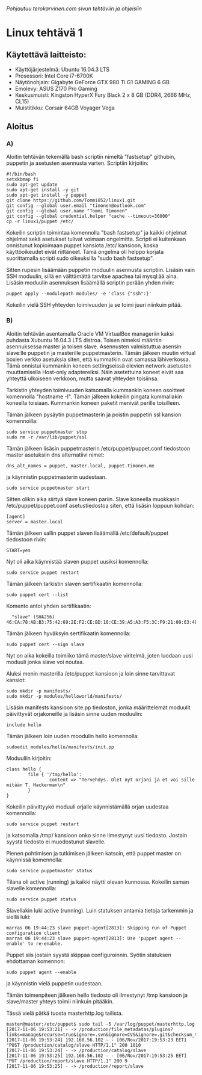 ###### Pohjautuu terokarvinen.com sivun tehtäviin ja ohjeisiin
# Linux tehtävä 1

## Käytettävä laitteisto:
- Käyttöjärjestelmä: Ubuntu 16.04.3 LTS
- Prosessori: Intel Core i7-6700K
- Näytönohjain: Gigabyte GeForce GTX 980 Ti G1 GAMING 6 GB
- Emolevy: ASUS Z170 Pro Gaming
- Keskusmuisti: Kingston HyperX Fury Black 2 x 8 GB (DDR4, 2666 MHz, CL15)
- Muistitikku: Corsair 64GB Voyager Vega

## Aloitus
### A)
Aloitin tehtävän tekemällä bash scriptin nimeltä "fastsetup" githubin, puppetin ja asetusten asennusta varten. Scriptiin kirjoitin:
```
#!/bin/bash
setxkbmap fi
sudo apt-get update
sudo apt-get install -y git
sudo apt-get install -y puppet
git clone https://github.com/Tommi852/linux1.git
git config --global user.email "timonen@outlook.com"
git config --global user.name "Tommi Timonen"
git config --global credential.helper "cache --timeout=36000"
cp -r linux1/puppet /etc/
```
Kokeilin scriptin toimintaa komennolla "bash fastsetup" ja kaikki ohjelmat ohjelmat sekä asetukset tulivat voimaan ongelmitta.
Scripti ei kuitenkaan onnistunut kopioimaan puppet kansiota /etc/ kansioon, koska käyttöoikeudet eivät riittäneet.
Tämä ongelma oli helppo korjata suorittamalla scripti sudo oikeuksilla "sudo bash fastsetup".

Sitten rupesin lisäämään puppetin moduulin asennusta scriptiin.
Lisäsin vain SSH moduulin, sillä en välttämättä tarvitse apachea tai mysql:ää aina.
Lisäsin moduulin asennuksen lisäämällä scriptin perään yhden rivin:
```
puppet apply --modulepath modules/ -e 'class {"ssh":}'
```
Kokeilin vielä SSH yhteyden toimivuuden ja se toimi juuri niinkuin pitää.

### B)

Aloitin tehtävän asentamalla Oracle VM VirtualBox manageriin kaksi puhdasta Xubuntu 16.04.3 LTS distroa. Toisen nimeksi määritin asennuksessa master ja toisen slave.
Asennusten valmistuttua asensin slave:lle puppetin ja masterille puppetmasterin.
Tämän jälkeen muutin virtual boxien verkko asetuksia siten, että kummatkin ovat samassa lähiverkossa. Tämä onnistui kummankin koneen settingseissä olevien network asetusten muuttamisella Host-only adaptereiksi. Näin asetettuina koneet eivät saa yhteyttä ulkoiseen verkkoon, mutta saavat yhteyden toisiinsa.

Tarkistin yhteyden toimivuuden katsomalla kummankin koneen osoitteet komennolla "hostname -I". Tämän jälkeen kokeilin pingata kummallakin koneella toisiaan. Kummankin koneen paketit menivät perille toisilleen.

Tämän jälkeen pysäytin puppetmasterin ja poistin puppetin ssl kansion komennoilla:
```
sudo service puppetmaster stop
sudo rm -r /var/lib/puppet/ssl
```
Tämän jälkeen lisäsin puppetmasterin /etc/puppet/puppet.conf tiedostoon master asetuksiin dns alternatiivi nimet:
```
dns_alt_names = puppet, master.local, puppet.timonen.me
```
ja käynnistin puppetmasterin uudestaan.
```
sudo service puppetmaster start
```
Sitten olikin aika siirtyä slave koneen pariin.
Slave koneella muokkasin /etc/puppet/puppet.conf asetustiedostoa siten, että lisäsin loppuun kohdan:
```
[agent]
server = master.local
```
Tämän jälkeen sallin puppet slaven lisäämällä /etc/default/puppet tiedostoon rivin:
```
START=yes
```
Nyt oli aika käynnistää slaven puppet uusiksi komennolla:
```
sudo service puppet restart
```
Tämän jälkeen tarkistin slaven sertifikaatin komennolla:
```
sudo puppet cert --list
```
Komento antoi yhden sertifikaatin:
```
  "slave" (SHA256) 46:CA:78:AB:B3:75:42:69:2E:F2:CE:BD:10:CE:39:A5:A3:F5:3C:F9:21:00:63:4B:F2:A9:DF:43:0A:F9:31:94
```
Tämän jälkeen hyväksyin sertifikaatin komennolla:
```
sudo puppet cert --sign slave
```
Nyt on aika kokeilla toimiiko tämä master/slave viritelmä, joten luodaan uusi moduuli jonka slave voi noutaa.

Aluksi menin masterilla /etc/puppet kansioon
ja loin sinne tarvittavat kansiot:
```
sudo mkdir -p manifests/
sudo mkdir -p modules/helloworld/manifests/
```
Lisäsin manifests kansioon site.pp tiedoston, jonka määrittelemät moduulit päivittyvät orjakoneille ja lisäsin sinne uuden moduulin:
```
include hello
```
Tämän jälkeen loin uuden moodulin hello komennolla:
```
sudoedit modules/hello/manifests/init.pp
```
Moduuliin kirjoitin:
```
class hello {
        file { '/tmp/hello':
                content => "Tervehdys. Olet nyt orjani ja et voi sille mitään T. Hackerman\n"
        }
}
```
Kokeilin päivittyykö moduuli orjalle käynnistämällä orjan uudestaa komennolla:
```
sudo service puppet restart
```
ja katsomalla /tmp/ kansioon onko sinne ilmestynyt uusi tiedosto.
Jostain syystä tiedosto ei muodostunut slavelle.

Pienen pohtimisen ja tutkimisen jälkeen katsoin, että puppet master on käynnissä komennolla:
```
sudo service puppetmaster status
```
Tilana oli active (running) ja kaikki näytti olevan kunnossa.
Kokeilin saman slavelle komennolla:
```
sudo service puppet status
```
Slavellakin luki active (running). Luin statuksen antamia tietoja tarkemmin ja siellä luki:
```
marras 06 19:44:23 slave puppet-agent[2813]: Skipping run of Puppet configuration client
marras 06 19:44:23 slave puppet-agent[2813]: Use 'puppet agent --enable' to re-enable.
```
Puppet siis jostain syystä skippaa configuroinnin.  Syötin statuksen ehdottaman komennon:
```
sudo puppet agent --enable
```
ja käynnistin vielä puppetin uudestaan.

Tämän toimenpiteen jälkeen hello tiedosto oli ilmestynyt /tmp kansioon ja slave/master yhteys toimii niinkuin pitääkin.

Tässä vielä pätkä tuosta masterhttp.log tailista.
```
master@master:/etc/puppet$ sudo tail -5 /var/log/puppet/masterhttp.log
[2017-11-06 19:53:21] - -> /production/file_metadatas/plugins?links=manage&recurse=true&ignore=.svn&ignore=CVS&ignore=.git&checksum_type=md5
[2017-11-06 19:53:24] 192.168.56.102 - - [06/Nov/2017:19:53:23 EET] "POST /production/catalog/slave HTTP/1.1" 200 1010
[2017-11-06 19:53:24] - -> /production/catalog/slave
[2017-11-06 19:53:25] 192.168.56.102 - - [06/Nov/2017:19:53:25 EET] "PUT /production/report/slave HTTP/1.1" 200 9
[2017-11-06 19:53:25] - -> /production/report/slave
```
